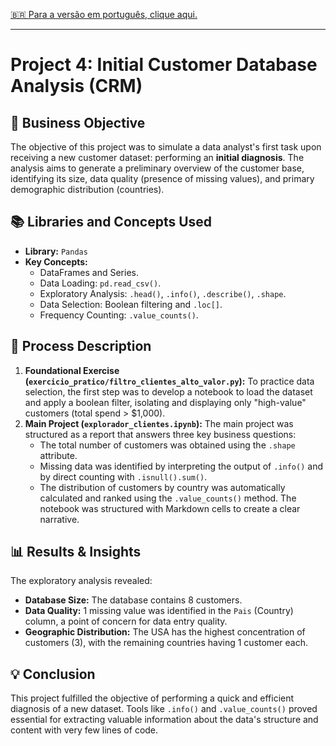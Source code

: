 [🇧🇷 Para a versão em português, clique aqui.](./LEIA-ME.md)

---

# Project 4: Initial Customer Database Analysis (CRM)

## 🎯 Business Objective
The objective of this project was to simulate a data analyst's first task upon receiving a new customer dataset: performing an **initial diagnosis**. The analysis aims to generate a preliminary overview of the customer base, identifying its size, data quality (presence of missing values), and primary demographic distribution (countries).

## 📚 Libraries and Concepts Used
-   **Library:** `Pandas`
-   **Key Concepts:**
    -   DataFrames and Series.
    -   Data Loading: `pd.read_csv()`.
    -   Exploratory Analysis: `.head()`, `.info()`, `.describe()`, `.shape`.
    -   Data Selection: Boolean filtering and `.loc[]`.
    -   Frequency Counting: `.value_counts()`.

## 📖 Process Description
1.  **Foundational Exercise (`exercicio_pratico/filtro_clientes_alto_valor.py`):** To practice data selection, the first step was to develop a notebook to load the dataset and apply a boolean filter, isolating and displaying only "high-value" customers (total spend > $1,000).
2.  **Main Project (`explorador_clientes.ipynb`):** The main project was structured as a report that answers three key business questions:
    -   The total number of customers was obtained using the `.shape` attribute.
    -   Missing data was identified by interpreting the output of `.info()` and by direct counting with `.isnull().sum()`.
    -   The distribution of customers by country was automatically calculated and ranked using the `.value_counts()` method.
    The notebook was structured with Markdown cells to create a clear narrative.

## 📊 Results & Insights
The exploratory analysis revealed:
-   **Database Size:** The database contains 8 customers.
-   **Data Quality:** 1 missing value was identified in the `Pais` (Country) column, a point of concern for data entry quality.
-   **Geographic Distribution:** The USA has the highest concentration of customers (3), with the remaining countries having 1 customer each.

## 💡 Conclusion
This project fulfilled the objective of performing a quick and efficient diagnosis of a new dataset. Tools like `.info()` and `.value_counts()` proved essential for extracting valuable information about the data's structure and content with very few lines of code.
